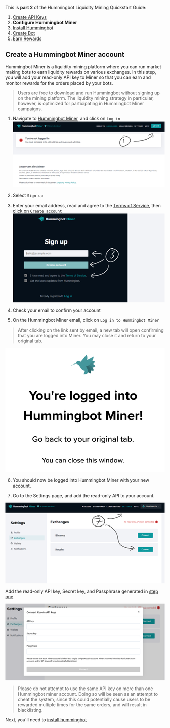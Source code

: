 This is **part 2** of the Hummingbot Liquidity Mining Quickstart Guide:

1. [Create API Keys]
2. **Configure Hummingbot Miner**
3. [Install Hummingbot]
4. [Create Bot]
5. [Earn Rewards]

## Create a Hummingbot Miner account

Hummingbot Miner is a liquidity mining platform where you can run market making bots to earn liquidity rewards on various exchanges. In this step, you will add your read-only API key to Miner so that you can earn and monitor rewards for the orders placed by your bots.

> Users are free to download and run Hummingbot without signing up on the mining platform. The liquidity mining strategy in particular, however, is optimized for participating in Hummingbot Miner campaigns.

1. Navigate to [Hummingbot Miner](https://miners.hummingbot.io), and click on `Log in`
![](./2-a-log-in.png)

2. Select `Sign up`

3. Enter your email address, read and agree to the [Terms of Service](https://hummingbot.io/terms/), then click on `Create account`
![](./2-b-sign-up.png)

4. Check your email to confirm your account

5. On the Hummingbot Miner email, click on `Log in to Hummingbot Miner`

> After clicking on the link sent by email, a new tab will open confirming that you are logged into Miner. You may close it and return to your original tab.

![](./2-c-logged-in.png)

6. You should now be logged into Hummingbot Miner with your new account.

7. Go to the Settings page, and add the read-only API to your account.

![](./2-d-settings.png)

Add the read-only API key, Secret key, and Passphrase generated in [step one][Create API Keys]

![](./2-e-add-keys.png)

> Please do not attempt to use the same API key on more than one Hummingbot miner account. Doing so will be seen as an attempt to cheat the system, since this could potentially cause users to be rewarded multiple times for the same orders, and will result in blacklisting.

Next, you'll need to [install hummingbot][Install Hummingbot]

[Create API Keys]: ../1-create-keys
[Configure Hummingbot Miner]: ../2-configure-miner
[Install Hummingbot]: ../3-install-hummingbot
[Create Bot]: ../4-create-bot
[Earn Rewards]: ../5-earn-rewards
